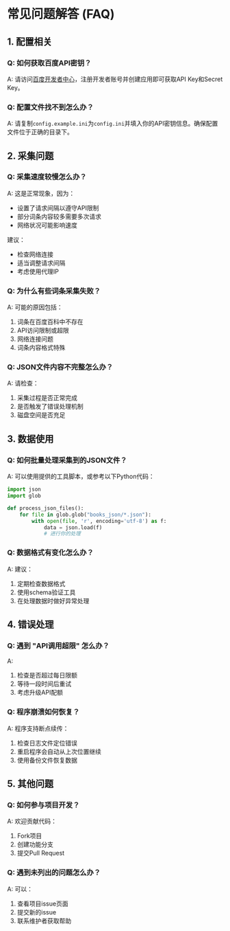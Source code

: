 # 常见问题解答 (FAQ)

## 1. 配置相关

### Q: 如何获取百度API密钥？
A: 请访问[百度开发者中心](https://developer.baidu.com/)，注册开发者账号并创建应用即可获取API Key和Secret Key。

### Q: 配置文件找不到怎么办？
A: 请复制`config.example.ini`为`config.ini`并填入你的API密钥信息。确保配置文件位于正确的目录下。

## 2. 采集问题

### Q: 采集速度较慢怎么办？
A: 这是正常现象，因为：
- 设置了请求间隔以遵守API限制
- 部分词条内容较多需要多次请求
- 网络状况可能影响速度

建议：
- 检查网络连接
- 适当调整请求间隔
- 考虑使用代理IP

### Q: 为什么有些词条采集失败？
A: 可能的原因包括：
1. 词条在百度百科中不存在
2. API访问限制或超限
3. 网络连接问题
4. 词条内容格式特殊

### Q: JSON文件内容不完整怎么办？
A: 请检查：
1. 采集过程是否正常完成
2. 是否触发了错误处理机制
3. 磁盘空间是否充足

## 3. 数据使用

### Q: 如何批量处理采集到的JSON文件？
A: 可以使用提供的工具脚本，或参考以下Python代码：
```python
import json
import glob

def process_json_files():
    for file in glob.glob("books_json/*.json"):
        with open(file, 'r', encoding='utf-8') as f:
            data = json.load(f)
            # 进行你的处理
```

### Q: 数据格式有变化怎么办？
A: 建议：
1. 定期检查数据格式
2. 使用schema验证工具
3. 在处理数据时做好异常处理

## 4. 错误处理

### Q: 遇到 "API调用超限" 怎么办？
A: 
1. 检查是否超过每日限额
2. 等待一段时间后重试
3. 考虑升级API配额

### Q: 程序崩溃如何恢复？
A: 程序支持断点续传：
1. 检查日志文件定位错误
2. 重启程序会自动从上次位置继续
3. 使用备份文件恢复数据

## 5. 其他问题

### Q: 如何参与项目开发？
A: 欢迎贡献代码：
1. Fork项目
2. 创建功能分支
3. 提交Pull Request

### Q: 遇到未列出的问题怎么办？
A: 可以：
1. 查看项目issue页面
2. 提交新的issue
3. 联系维护者获取帮助
